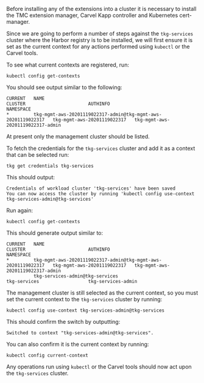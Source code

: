Before installing any of the extensions into a cluster it is necessary to install the TMC extension manager, Carvel Kapp controller and Kubernetes cert-manager.

Since we are going to perform a number of steps against the ``tkg-services`` cluster where the Harbor registry is to be installed, we will first ensure it is set as the current context for any actions performed using ``kubectl`` or the Carvel tools.

To see what current contexts are registered, run:

```execute-1
kubectl config get-contexts
```

You should see output similar to the following:

```
CURRENT   NAME                                                            CLUSTER                       AUTHINFO                            NAMESPACE
*         tkg-mgmt-aws-20201119022317-admin@tkg-mgmt-aws-20201119022317   tkg-mgmt-aws-20201119022317   tkg-mgmt-aws-20201119022317-admin
```

At present only the management cluster should be listed.

To fetch the credentials for the ``tkg-services`` cluster and add it as a context that can be selected run:

```execute-1
tkg get credentials tkg-services
```

This should output:

```
Credentials of workload cluster 'tkg-services' have been saved 
You can now access the cluster by running 'kubectl config use-context tkg-services-admin@tkg-services'
```

Run again:

```execute-1
kubectl config get-contexts
```

This should generate output similar to:

```
CURRENT   NAME                                                            CLUSTER                       AUTHINFO                            NAMESPACE
*         tkg-mgmt-aws-20201119022317-admin@tkg-mgmt-aws-20201119022317   tkg-mgmt-aws-20201119022317   tkg-mgmt-aws-20201119022317-admin   
          tkg-services-admin@tkg-services                                 tkg-services                  tkg-services-admin  
```

The management cluster is still selected as the current context, so you must set the current context to the ``tkg-services`` cluster by running:

```execute-1
kubectl config use-context tkg-services-admin@tkg-services
```

This should confirm the switch by outputting:

```
Switched to context "tkg-services-admin@tkg-services".
```

You can also confirm it is the current context by running:

```execute-1
kubectl config current-context
```

Any operations run using ``kubectl`` or the Carvel tools should now act upon the ``tkg-services`` cluster.
